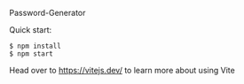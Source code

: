 Password-Generator

Quick start:

```
$ npm install
$ npm start
````

Head over to https://vitejs.dev/ to learn more about using Vite